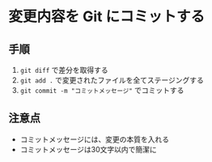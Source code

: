 # 変更内容を Git にコミットする

## 手順

1. `git diff` で差分を取得する
2. `git add .` で変更されたファイルを全てステージングする
3. `git commit -m "コミットメッセージ"` でコミットする

## 注意点

- コミットメッセージには、変更の本質を入れる
- コミットメッセージは30文字以内で簡潔に
